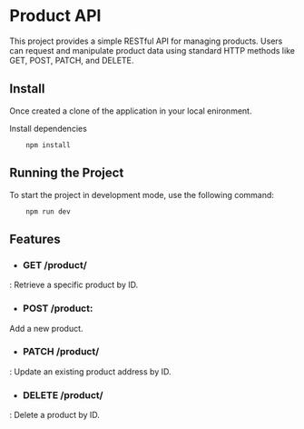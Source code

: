 # Product API

This project provides a simple RESTful API for managing products. Users can request and manipulate product data using standard HTTP methods like GET, POST, PATCH, and DELETE.

## **Install**

Once created a clone of the application in your local enironment.

Install dependencies

```
    npm install
```

## **Running the Project**

To start the project in development mode, use the following command:

```
    npm run dev
```


## **Features**
- ### **GET /product/**
: Retrieve a specific product by ID.
- ### **POST /product:** 
Add a new product.
- ### **PATCH /product/** 
: Update an existing product address by ID.
- ### **DELETE /product/** 
: Delete a product by ID.
